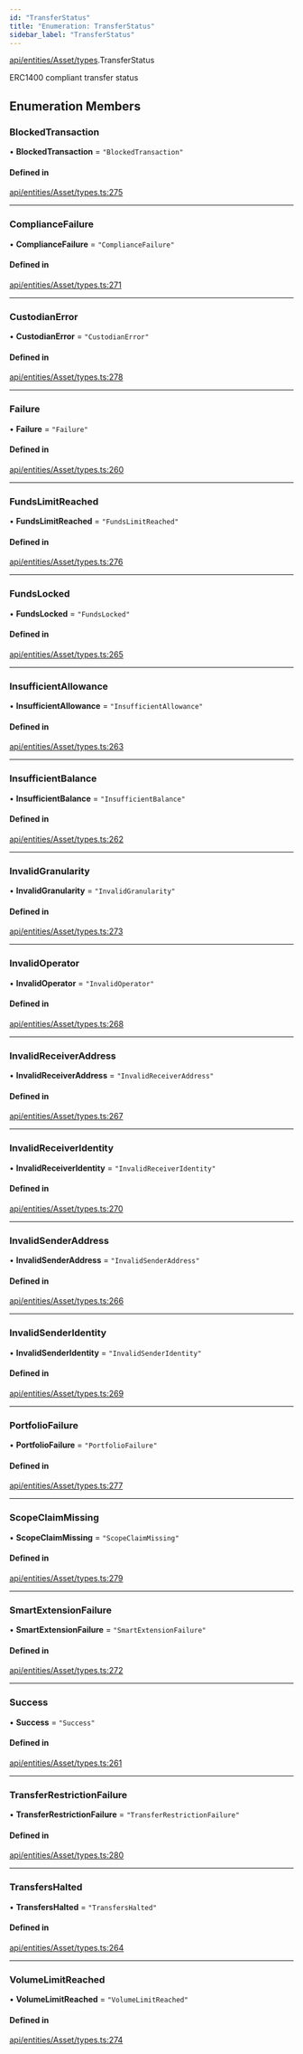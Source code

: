 ```yaml
---
id: "TransferStatus"
title: "Enumeration: TransferStatus"
sidebar_label: "TransferStatus"
---
```


[api/entities/Asset/types](../../../../../../modules/API/Entities/Asset/Types/Types.md).TransferStatus

ERC1400 compliant transfer status

## Enumeration Members

### BlockedTransaction

• **BlockedTransaction** = ``"BlockedTransaction"``

#### Defined in

[api/entities/Asset/types.ts:275](https://github.com/PolymeshAssociation/polymesh-sdk/blob/3cc570ade/src/api/entities/Asset/types.ts#L275)

___

### ComplianceFailure

• **ComplianceFailure** = ``"ComplianceFailure"``

#### Defined in

[api/entities/Asset/types.ts:271](https://github.com/PolymeshAssociation/polymesh-sdk/blob/3cc570ade/src/api/entities/Asset/types.ts#L271)

___

### CustodianError

• **CustodianError** = ``"CustodianError"``

#### Defined in

[api/entities/Asset/types.ts:278](https://github.com/PolymeshAssociation/polymesh-sdk/blob/3cc570ade/src/api/entities/Asset/types.ts#L278)

___

### Failure

• **Failure** = ``"Failure"``

#### Defined in

[api/entities/Asset/types.ts:260](https://github.com/PolymeshAssociation/polymesh-sdk/blob/3cc570ade/src/api/entities/Asset/types.ts#L260)

___

### FundsLimitReached

• **FundsLimitReached** = ``"FundsLimitReached"``

#### Defined in

[api/entities/Asset/types.ts:276](https://github.com/PolymeshAssociation/polymesh-sdk/blob/3cc570ade/src/api/entities/Asset/types.ts#L276)

___

### FundsLocked

• **FundsLocked** = ``"FundsLocked"``

#### Defined in

[api/entities/Asset/types.ts:265](https://github.com/PolymeshAssociation/polymesh-sdk/blob/3cc570ade/src/api/entities/Asset/types.ts#L265)

___

### InsufficientAllowance

• **InsufficientAllowance** = ``"InsufficientAllowance"``

#### Defined in

[api/entities/Asset/types.ts:263](https://github.com/PolymeshAssociation/polymesh-sdk/blob/3cc570ade/src/api/entities/Asset/types.ts#L263)

___

### InsufficientBalance

• **InsufficientBalance** = ``"InsufficientBalance"``

#### Defined in

[api/entities/Asset/types.ts:262](https://github.com/PolymeshAssociation/polymesh-sdk/blob/3cc570ade/src/api/entities/Asset/types.ts#L262)

___

### InvalidGranularity

• **InvalidGranularity** = ``"InvalidGranularity"``

#### Defined in

[api/entities/Asset/types.ts:273](https://github.com/PolymeshAssociation/polymesh-sdk/blob/3cc570ade/src/api/entities/Asset/types.ts#L273)

___

### InvalidOperator

• **InvalidOperator** = ``"InvalidOperator"``

#### Defined in

[api/entities/Asset/types.ts:268](https://github.com/PolymeshAssociation/polymesh-sdk/blob/3cc570ade/src/api/entities/Asset/types.ts#L268)

___

### InvalidReceiverAddress

• **InvalidReceiverAddress** = ``"InvalidReceiverAddress"``

#### Defined in

[api/entities/Asset/types.ts:267](https://github.com/PolymeshAssociation/polymesh-sdk/blob/3cc570ade/src/api/entities/Asset/types.ts#L267)

___

### InvalidReceiverIdentity

• **InvalidReceiverIdentity** = ``"InvalidReceiverIdentity"``

#### Defined in

[api/entities/Asset/types.ts:270](https://github.com/PolymeshAssociation/polymesh-sdk/blob/3cc570ade/src/api/entities/Asset/types.ts#L270)

___

### InvalidSenderAddress

• **InvalidSenderAddress** = ``"InvalidSenderAddress"``

#### Defined in

[api/entities/Asset/types.ts:266](https://github.com/PolymeshAssociation/polymesh-sdk/blob/3cc570ade/src/api/entities/Asset/types.ts#L266)

___

### InvalidSenderIdentity

• **InvalidSenderIdentity** = ``"InvalidSenderIdentity"``

#### Defined in

[api/entities/Asset/types.ts:269](https://github.com/PolymeshAssociation/polymesh-sdk/blob/3cc570ade/src/api/entities/Asset/types.ts#L269)

___

### PortfolioFailure

• **PortfolioFailure** = ``"PortfolioFailure"``

#### Defined in

[api/entities/Asset/types.ts:277](https://github.com/PolymeshAssociation/polymesh-sdk/blob/3cc570ade/src/api/entities/Asset/types.ts#L277)

___

### ScopeClaimMissing

• **ScopeClaimMissing** = ``"ScopeClaimMissing"``

#### Defined in

[api/entities/Asset/types.ts:279](https://github.com/PolymeshAssociation/polymesh-sdk/blob/3cc570ade/src/api/entities/Asset/types.ts#L279)

___

### SmartExtensionFailure

• **SmartExtensionFailure** = ``"SmartExtensionFailure"``

#### Defined in

[api/entities/Asset/types.ts:272](https://github.com/PolymeshAssociation/polymesh-sdk/blob/3cc570ade/src/api/entities/Asset/types.ts#L272)

___

### Success

• **Success** = ``"Success"``

#### Defined in

[api/entities/Asset/types.ts:261](https://github.com/PolymeshAssociation/polymesh-sdk/blob/3cc570ade/src/api/entities/Asset/types.ts#L261)

___

### TransferRestrictionFailure

• **TransferRestrictionFailure** = ``"TransferRestrictionFailure"``

#### Defined in

[api/entities/Asset/types.ts:280](https://github.com/PolymeshAssociation/polymesh-sdk/blob/3cc570ade/src/api/entities/Asset/types.ts#L280)

___

### TransfersHalted

• **TransfersHalted** = ``"TransfersHalted"``

#### Defined in

[api/entities/Asset/types.ts:264](https://github.com/PolymeshAssociation/polymesh-sdk/blob/3cc570ade/src/api/entities/Asset/types.ts#L264)

___

### VolumeLimitReached

• **VolumeLimitReached** = ``"VolumeLimitReached"``

#### Defined in

[api/entities/Asset/types.ts:274](https://github.com/PolymeshAssociation/polymesh-sdk/blob/3cc570ade/src/api/entities/Asset/types.ts#L274)
